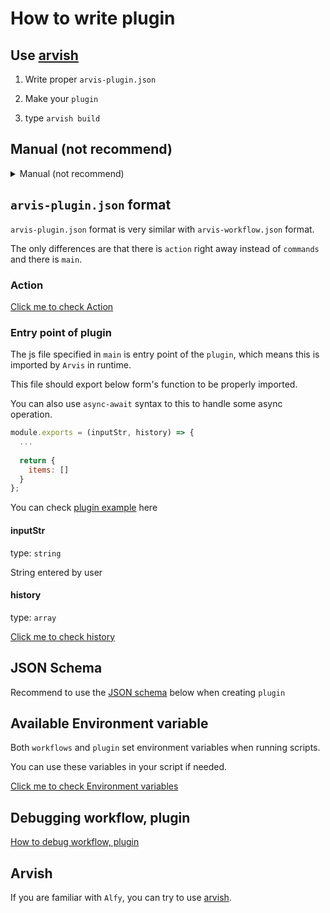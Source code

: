 # How to write plugin

## Use [arvish](https://github.com/jopemachine/arvish)

1. Write proper `arvis-plugin.json`

2. Make your `plugin`

3. type `arvish build`

## Manual (not recommend)

<details><summary>Manual (not recommend)</summary>
<p>

1. Write proper `arvis-plugin.json`.
2. Write some scripts to use in your `plugin`.
3. Compress the scripts used in the `plugin` into a `.zip` file with the `arvis-plugin.json`.
4. Change the `.zip` file's extension to `.arvisplugin`
</p>
</details>

## `arvis-plugin.json` format

`arvis-plugin.json` format is very similar with `arvis-workflow.json` format.

The only differences are that there is `action` right away instead of `commands` and there is `main`.

### Action

[Click me to check Action](./action-description.md)

### Entry point of plugin

The js file specified in `main` is entry point of the `plugin`, which means this is imported by `Arvis` in runtime.

This file should export below form's function to be properly imported.

You can also use `async-await` syntax to this to handle some async operation.

```js
module.exports = (inputStr, history) => {
  ...
 
  return {
    items: []
  }
};
```

You can check [plugin example](https://github.com/jopemachine/arvis-calculator-plugin-example) here

#### inputStr

type: `string`

String entered by user

#### history

type: `array`

[Click me to check history](./history.md)

## JSON Schema

Recommend to use the [JSON schema](https://github.com/jopemachine/arvis-extension-validator/blob/master/plugin-schema.json) below when creating `plugin`

## Available Environment variable

Both `workflows` and `plugin` set environment variables when running scripts.

You can use these variables in your script if needed.

[Click me to check Environment variables](./extension-env-description.md)

## Debugging workflow, plugin

[How to debug workflow, plugin](./debugging-description.md)

## Arvish

If you are familiar with `Alfy`, you can try to use [arvish](https://github.com/jopemachine/arvish).